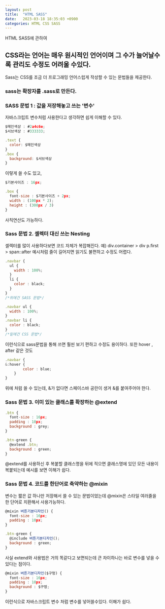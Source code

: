 ```yaml
---
layout: post
title:  "HTML SASS"
date:   2023-03-18 18:35:03 +0900
categories: HTML CSS SASS 
---
```


HTML SASS에 관하여

## CSS라는 언어는 매우 원시적인 언어이며 그 수가 늘어날수록 관리도 수정도 어려울 수있다.

Sass는 CSS를 조금 더 프로그래밍 언어스럽게 작성할 수 있는 문법들을 제공한다.

### sass는 확장자를 .sass로 만든다.

### SASS 문법 1 : 값을 저장해놓고 쓰는 '변수'

자바스크립트 변수처럼 사용한다고 생각하면 쉽게 이해할 수 있다.

```javascript
$메인색상 : #2a4c6e;
$서브색상 : #333333;

.text {
  color: $메인색상
}
.box {
  background: $서브색상
} 
```
이렇게 쓸 수도 있고, 

```javascript
$기본사이즈 : 16px;

.box {
  font-size : $기본사이즈 + 2px;
  width : (100px * 2);
  height : (300px / 3)
}
```
사칙연산도 가능하다.

### Sass 문법 2. 셀렉터 대신 쓰는 Nesting

셀렉터를 많이 사용하다보면 코드 자체가 복잡해진다.
예) div.container > div p.first > span::after
예시처럼 줄이 길어지면 읽기도 불편하고 수정도 어렵다.

```javascript
.navbar {
  ul {
    width : 100%;
  }
  li {
    color : black;
  }
}
/*위에건 SASS 문법*/

.navbar ul { 
  width : 100%; 
}
.navbar li { 
  color : black; 
}
/*밑에건 CSS 문법*/
```
이런식으로 sass문법을 통해 쓰면 훨씬 보기 편하고 수정도 용이하다.
또한 hover , after 같은 것도
```javascript
.navbar {
&:hover {
        color : blue;
    }
}
```
위에 처럼 쓸 수 있는데, &가 없다면 스페이스바 공란이 생겨 &를 붙여주어야 한다.

### Sass 문법 3. 이미 있는 클래스를 확장하는 @extend 

```javascript
.btn {
  font-size : 16px;
  padding : 10px;
  background : grey;
}

.btn-green {
  @extend .btn;
  background : green;
}
```
@extend를 사용하신 후 복붙할 클래스명을 뒤에 적으면 클래스명에 있던 모든 내용이 복붙되는데 예시를 보면 이해가 쉽다. 

### Sass 문법 4. 코드를 한단어로 축약하는 @mixin

변수는 짧은 값 하나만 저장해서 쓸 수 있는 문법이었는데 @mixin은 스타일 여러줄을 한 단어로 치환해서 사용가능하다.

```javascript
@mixin 버튼기본디자인() {
  font-size : 16px;
  padding : 10px;
}

.btn-green {
  @include 버튼기본디자인();
  background : green;
}
```
사실 extend와 사용법은 거의 똑같다고 보면되는데 큰 차이하나는 바로 변수를 넣을 수 있다는 점이다.

```javascript
@mixin 버튼기본디자인($구멍) {
  font-size : 16px;
  padding : 10px;
  background : $구멍;
}
```
이런식으로 자바스크립트 변수 처럼 변수를 넣어쓸수있다. 이해가 쉽다.
